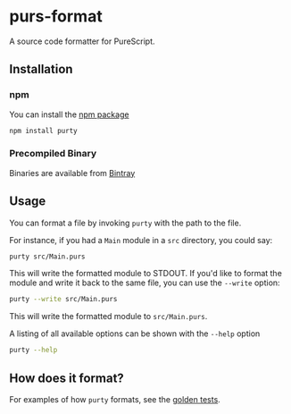 # purs-format

A source code formatter for PureScript.

## Installation

### npm

You can install the [npm package](https://www.npmjs.com/package/purty)

```sh
npm install purty
```

### Precompiled Binary

Binaries are available from [Bintray](https://bintray.com/joneshf/generic/purty/_latestVersion#files)

## Usage

You can format a file by invoking `purty` with the path to the file.

For instance, if you had a `Main` module in a `src` directory, you could say:

```sh
purty src/Main.purs
```

This will write the formatted module to STDOUT.
If you'd like to format the module and write it back to the same file, you can use the `--write` option:

```sh
purty --write src/Main.purs
```

This will write the formatted module to `src/Main.purs`.

A listing of all available options can be shown with the `--help` option

```sh
purty --help
```

## How does it format?

For examples of how `purty` formats, see the [golden tests][].

[golden tests]: ./test/golden/files

